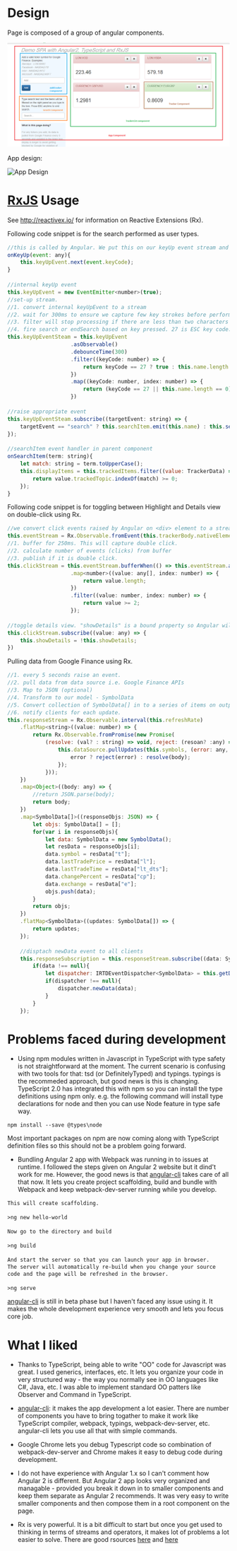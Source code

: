 # Design

Page is composed of a group of angular components.

![Page Composition](/images/page.png)

App design:

![App Design](/images/live-tracker-design.png)


# [RxJS](https://github.com/Reactive-Extensions/RxJS) Usage

See http://reactivex.io/ for information on Reactive Extensions (Rx).

Following code snippet is for the search performed as user types.

```javascript
//this is called by Angular. We put this on our keyUp event stream and return.    
onKeyUp(event: any){    
	this.keyUpEvent.next(event.keyCode);        
}

//internal keyUp event
this.keyUpEvent = new EventEmitter<number>(true);
//set-up stream.
//1. convert internal keyUpEvent to a stream
//2. wait for 300ms to ensure we capture few key strokes before performing search
//3. filter will stop processing if there are less than two characters in search box
//4. fire search or endSearch based on key pressed. 27 is ESC key code.
this.keyUpEventSteam = this.keyUpEvent
                    .asObservable()
                    .debounceTime(300)
                    .filter((keyCode: number) => {                        
                        return keyCode == 27 ? true : this.name.length != 1;
                    })
                    .map((keyCode: number, index: number) => {
                        return (keyCode == 27 || this.name.length == 0) ? "end" : "search";
                    })                   
                    
//raise appropriate event
this.keyUpEventSteam.subscribe((targetEvent: string) => {
	targetEvent == "search" ? this.searchItem.emit(this.name) : this.sendEndSearch();
});

//searchItem event handler in parent component
onSearchItem(term: string){
	let match: string = term.toUpperCase();
    this.displayItems = this.trackedItems.filter((value: TrackerData) => {
    	return value.trackedTopic.indexOf(match) >= 0;
	});
}
```

Following code snippet is for toggling between Highlight and Details view on double-click using Rx.

```javascript	
//we convert click events raised by Angular on <div> element to a stream
this.eventStream = Rx.Observable.fromEvent(this.trackerBody.nativeElement, "click");
//1. buffer for 250ms. This will capture double click.
//2. calculate number of events (clicks) from buffer
//3. publish if it is double click.
this.clickStream = this.eventStream.bufferWhen(() => this.eventStream.auditTime(250))
                    .map<number>((value: any[], index: number) => { 
                        return value.length;
                    })
                    .filter((value: number, index: number) => {
                        return value >= 2;
                    });

//toggle details view. "showDetails" is a bound property so Angular will toggle the view.	 
this.clickStream.subscribe((value: any) => {
	this.showDetails = !this.showDetails;            
})
```

Pulling data from Google Finance using Rx.

```javascript
//1. every 5 seconds raise an event.
//2. pull data from data source i.e. Google Finance APIs
//3. Map to JSON (optional)
//4. Transform to our model - SymbolData
//5. Convert collection of SymbolData[] in to a series of items on output streaming
//6. notify clients for each update.        
this.responseStream = Rx.Observable.interval(this.refreshRate)
	.flatMap<string>((value: number) => {
    	return Rx.Observable.fromPromise(new Promise(
        	(resolve: (val? : string) => void, reject: (resoan? :any) => void) => {
            	this.dataSource.pullUpdates(this.symbols, (error: any, body: any, response: string) => {
                	error ? reject(error) : resolve(body);
                });
            }));
	})
    .map<Object>((body: any) => {
    	//return JSON.parse(body);
        return body;
	})
    .map<SymbolData[]>((responseObjs: JSON) => {
    	let objs: SymbolData[] = [];
        for(var i in responseObjs){
        	let data: SymbolData = new SymbolData();
            let resData = responseObjs[i];
            data.symbol = resData["t"];                       
            data.lastTradePrice = resData["l"];
            data.lastTradeTime = resData["lt_dts"];
            data.changePercent = resData["cp"];
            data.exchange = resData["e"];
            objs.push(data);
		}
    	return objs;                
	})
    .flatMap<SymbolData>((updates: SymbolData[]) => {
    	return updates;
	});

	//disptach newData event to all clients
    this.responseSubscription = this.responseStream.subscribe((data: SymbolData) => {
    	if(data !== null){
        	let dispatcher: IRTDEventDispatcher<SymbolData> = this.getDispatcherFromSymbol(data.getFullSymbolName()); 
            if(dispatcher !== null){
            	dispatcher.newData(data);
			}
		}
	});
```

# Problems faced during development

* Using npm modules written in Javascript in TypeScript with type safety is not straightforward at the moment. The current scenario is confusing with two tools for that: tsd (or DefinitelyTyped) and typings. typings is the recommeded approach, but good news is this is changing. TypeScript 2.0 has integrated this with npm so you can install the type definitions using npm only. e.g. the following command will install type declarations for node and then you can use Node feature in type safe way.

```
npm install --save @types\node
```

Most important packages on npm are now coming along with TypeScript definition files so this should not be a problem going forward.

* Bundling Angular 2 app with Webpack was running in to issues at runtime. I followed the steps given on Angular 2 website but it dind't work for me. However, the good news is that [angular-cli](https://github.com/angular/angular-cli) takes care of all that now. It lets you create project scaffolding, build and bundle with Webpack and keep webpack-dev-server running while you develop.

```
This will create scaffolding.

>ng new hello-world

Now go to the directory and build

>ng build

And start the server so that you can launch your app in browser. 
The server will automatically re-build when you change your source 
code and the page will be refreshed in the browser.

>ng serve
```
[angular-cli](https://github.com/angular/angular-cli) is still in beta phase but I haven't faced any issue using it. It makes the whole development experience very smooth and lets you focus core job.

# What I liked

* Thanks to TypeScript, being able to write "OO" code for Javascript was great. I used generics, interfaces, etc. It lets you organize your code in very structured way - the way you normally see in OO languages like C#, Java, etc. I was able to implement standard OO patters like Observer and Command in TypeScript.

* [angular-cli](https://github.com/angular/angular-cli): it makes the app development a lot easier. There are number of components you have to bring togather to make it work like TypeScript compiler, webpack, typings, webpack-dev-server, etc. angular-cli lets you use all that with simple commands.

* Google Chrome lets you debug Typescript code so combination of webpack-dev-server and Chrome makes it easy to debug code during development.

* I do not have experience with Angular 1.x so I can't comment how Angular 2 is different. But Angular 2 app looks very organized and managable - provided you break it down in to smaller components and keep them separate as Angular 2 recommends. It was very easy to write smaller components and then compose them in a root component on the page. 

 * Rx is very powerful. It is a bit difficult to start but once you get used to thinking in terms of streams and operators, it makes lot of problems a lot easier to solve. There are good rsources [here](https://github.com/Reactive-Extensions/RxJS) and [here](http://reactivex.io/)
